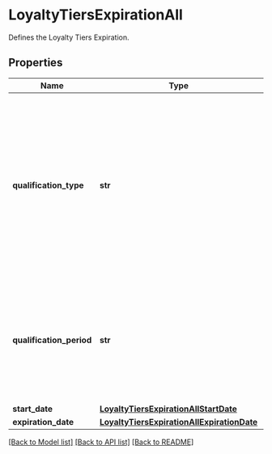 # LoyaltyTiersExpirationAll

Defines the Loyalty Tiers Expiration.

## Properties

Name | Type | Description | Notes
------------ | ------------- | ------------- | -------------
**qualification_type** | **str** | Tier qualification.     &#x60;BALANCE&#x60;: Points balance is based on the customer&#39;s current points balance. Customers qualify for the tier if their points balance is in the points range of the tier.   &#x60;POINTS_IN_PERIOD&#x60;: A customer qualifies for the tier only if the sum of the accumulated points in a **defined time interval** reaches the tier threshold. | [optional] 
**qualification_period** | **str** | Customers can qualify for the tier if they collected enough points in a given time period. So, in addition to the customer having to reach a points range, they also need to have collected the points within a set time period.      | **Period** | **Definition** | |:---|:---| | **Calendar Month** | Points collected in one calendar month&lt;br&gt;January, February, March, etc. | | **Calendar Quarter** | Points collected in the quarter&lt;br&gt;- January - March&lt;br&gt;- April - June&lt;br&gt;- July - September&lt;br&gt;- October - December | | **Calendar Half-year** | Points collected in the half-year&lt;br&gt;- January - June&lt;br&gt;- July - December | | **Calendar Year** | Points collected in one calendar year&lt;br&gt;January - December | | [optional] 
**start_date** | [**LoyaltyTiersExpirationAllStartDate**](LoyaltyTiersExpirationAllStartDate.md) |  | [optional] 
**expiration_date** | [**LoyaltyTiersExpirationAllExpirationDate**](LoyaltyTiersExpirationAllExpirationDate.md) |  | [optional] 

[[Back to Model list]](../README.md#documentation-for-models) [[Back to API list]](../README.md#documentation-for-api-endpoints) [[Back to README]](../README.md)


